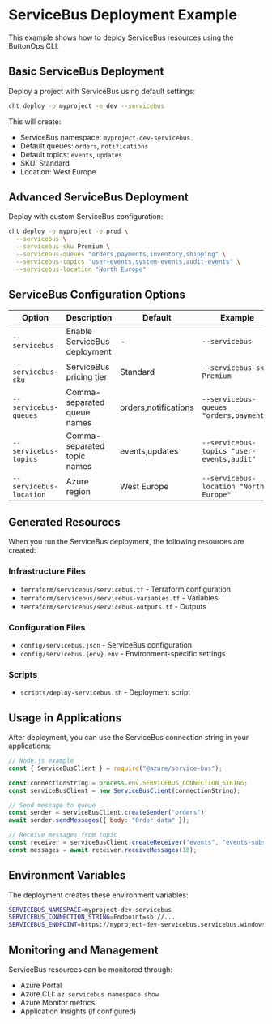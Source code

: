 # ServiceBus Deployment Example

This example shows how to deploy ServiceBus resources using the ButtonOps CLI.

## Basic ServiceBus Deployment

Deploy a project with ServiceBus using default settings:

```bash
cht deploy -p myproject -e dev --servicebus
```

This will create:
- ServiceBus namespace: `myproject-dev-servicebus`
- Default queues: `orders`, `notifications`
- Default topics: `events`, `updates`
- SKU: Standard
- Location: West Europe

## Advanced ServiceBus Deployment

Deploy with custom ServiceBus configuration:

```bash
cht deploy -p myproject -e prod \
  --servicebus \
  --servicebus-sku Premium \
  --servicebus-queues "orders,payments,inventory,shipping" \
  --servicebus-topics "user-events,system-events,audit-events" \
  --servicebus-location "North Europe"
```

## ServiceBus Configuration Options

| Option | Description | Default | Example |
|--------|-------------|---------|---------|
| `--servicebus` | Enable ServiceBus deployment | - | `--servicebus` |
| `--servicebus-sku` | ServiceBus pricing tier | Standard | `--servicebus-sku Premium` |
| `--servicebus-queues` | Comma-separated queue names | orders,notifications | `--servicebus-queues "orders,payments"` |
| `--servicebus-topics` | Comma-separated topic names | events,updates | `--servicebus-topics "user-events,audit"` |
| `--servicebus-location` | Azure region | West Europe | `--servicebus-location "North Europe"` |

## Generated Resources

When you run the ServiceBus deployment, the following resources are created:

### Infrastructure Files
- `terraform/servicebus/servicebus.tf` - Terraform configuration
- `terraform/servicebus/servicebus-variables.tf` - Variables
- `terraform/servicebus/servicebus-outputs.tf` - Outputs

### Configuration Files
- `config/servicebus.json` - ServiceBus configuration
- `config/servicebus.{env}.env` - Environment-specific settings

### Scripts
- `scripts/deploy-servicebus.sh` - Deployment script

## Usage in Applications

After deployment, you can use the ServiceBus connection string in your applications:

```javascript
// Node.js example
const { ServiceBusClient } = require("@azure/service-bus");

const connectionString = process.env.SERVICEBUS_CONNECTION_STRING;
const serviceBusClient = new ServiceBusClient(connectionString);

// Send message to queue
const sender = serviceBusClient.createSender("orders");
await sender.sendMessages({ body: "Order data" });

// Receive messages from topic
const receiver = serviceBusClient.createReceiver("events", "events-subscription");
const messages = await receiver.receiveMessages(10);
```

## Environment Variables

The deployment creates these environment variables:

```bash
SERVICEBUS_NAMESPACE=myproject-dev-servicebus
SERVICEBUS_CONNECTION_STRING=Endpoint=sb://...
SERVICEBUS_ENDPOINT=https://myproject-dev-servicebus.servicebus.windows.net/
```

## Monitoring and Management

ServiceBus resources can be monitored through:
- Azure Portal
- Azure CLI: `az servicebus namespace show`
- Azure Monitor metrics
- Application Insights (if configured) 